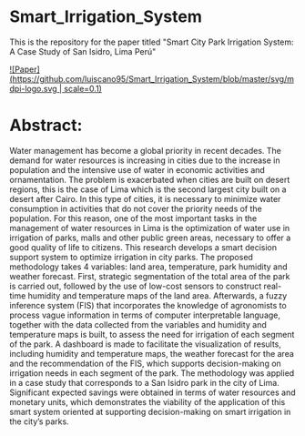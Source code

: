 # Smart_Irrigation_System
This is the repository for the paper titled "Smart City Park Irrigation System: A Case Study of San Isidro, Lima Perú"

[![Paper](https://github.com/luiscano95/Smart_Irrigation_System/blob/master/svg/mdpi-logo.svg | scale=0.1)](https://www.mdpi.com/2504-3900/2/19/1227)

# Abstract:
Water management has become a global priority in recent decades. The demand for water
resources is increasing in cities due to the increase in population and the intensive use of water in
economic activities and ornamentation. The problem is exacerbated when cities are built on desert
regions, this is the case of Lima which is the second largest city built on a desert after Cairo. In this
type of cities, it is necessary to minimize water consumption in activities that do not cover the priority
needs of the population. For this reason, one of the most important tasks in the management of water
resources in Lima is the optimization of water use in irrigation of parks, malls and other public green
areas, necessary to offer a good quality of life to citizens. This research develops a smart decision
support system to optimize irrigation in city parks. The proposed methodology takes 4 variables:
land area, temperature, park humidity and weather forecast. First, strategic segmentation of the total
area of the park is carried out, followed by the use of low-cost sensors to construct real-time humidity
and temperature maps of the land area. Afterwards, a fuzzy inference system (FIS) that incorporates
the knowledge of agronomists to process vague information in terms of computer interpretable
language, together with the data collected from the variables and humidity and temperature maps is
built, to assess the need for irrigation of each segment of the park. A dashboard is made to facilitate
the visualization of results, including humidity and temperature maps, the weather forecast for the
area and the recommendation of the FIS, which supports decision-making on irrigation needs in each
segment of the park. The methodology was applied in a case study that corresponds to a San Isidro
park in the city of Lima. Significant expected savings were obtained in terms of water resources and
monetary units, which demonstrates the viability of the application of this smart system oriented at
supporting decision-making on smart irrigation in the city’s parks.

